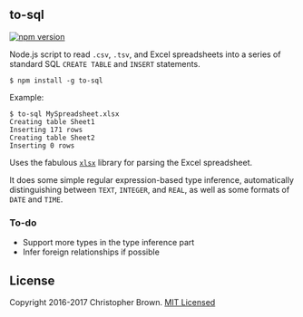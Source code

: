 ## to-sql

[![npm version](https://badge.fury.io/js/to-sql.svg)](https://www.npmjs.com/package/to-sql)

Node.js script to read `.csv`, `.tsv`, and Excel spreadsheets
into a series of standard SQL `CREATE TABLE` and `INSERT` statements.

    $ npm install -g to-sql

Example:

    $ to-sql MySpreadsheet.xlsx
    Creating table Sheet1
    Inserting 171 rows
    Creating table Sheet2
    Inserting 0 rows

Uses the fabulous [`xlsx`](https://www.npmjs.com/package/xlsx) library for parsing the Excel spreadsheet.

It does some simple regular expression-based type inference, automatically distinguishing between `TEXT`, `INTEGER`, and `REAL`, as well as some formats of `DATE` and `TIME`.


### To-do

* Support more types in the type inference part
* Infer foreign relationships if possible


## License

Copyright 2016-2017 Christopher Brown. [MIT Licensed](http://chbrown.github.io/licenses/MIT/#2016-2017)
